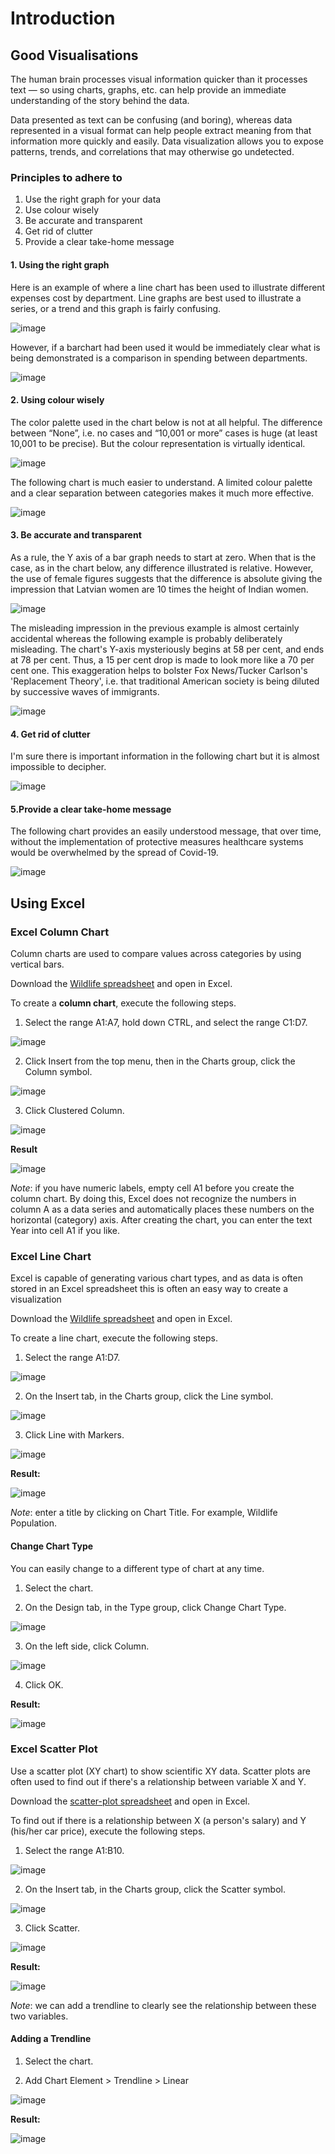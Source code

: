 # Introduction

## Good Visualisations
The human brain processes visual information quicker than it processes text — so using charts, graphs, etc. can help provide an immediate understanding of the story behind the data.

Data presented as text can be confusing (and boring), whereas data represented in a visual format can help people extract meaning from that information more quickly and easily. Data visualization allows you to expose patterns, trends, and correlations that may otherwise go undetected.

### Principles to adhere to

1.  Use the right graph for your data
2.  Use colour wisely
3.  Be accurate and transparent
4.  Get rid of clutter
5.  Provide a clear take-home message


#### 1. Using the right graph

Here is an example of where a line chart has been used to illustrate different expenses cost by department. Line graphs are best used to illustrate a series, or a trend and this graph is fairly confusing.

![image](https://github.com/DCS-training/EffectiveDataVisualisation/blob/main/images/Image1.png)


However, if a barchart had been used it would be immediately clear what is being demonstrated is a comparison in spending between departments.

![image](https://github.com/DCS-training/EffectiveDataVisualisation/blob/main/images/Image2.png)


#### 2. Using colour wisely

The color palette used in the chart below is not at all helpful. The difference between “None”, i.e. no cases and “10,001 or more” cases is huge (at least 10,001 to be precise). But the colour representation is virtually identical.

![image](https://github.com/DCS-training/EffectiveDataVisualisation/blob/main/images/Image3.png)

The following chart is much easier to understand. A limited colour palette and a clear separation between categories makes it much more effective.

![image](https://github.com/DCS-training/EffectiveDataVisualisation/blob/main/images/Image4.png)


#### 3. Be accurate and transparent

As a rule, the Y axis of a bar graph needs to start at zero. When that is the case, as in the chart below, any difference illustrated is relative. However, the use of female figures suggests that the difference is absolute giving the impression that Latvian women are 10 times the height of Indian women.

![image](https://github.com/DCS-training/EffectiveDataVisualisation/blob/main/images/Image5.png)

The misleading impression in the previous example is almost certainly accidental whereas the following example is probably deliberately misleading. The chart's Y-axis mysteriously begins at 58 per cent, and ends at 78 per cent. Thus, a 15 per cent drop is made to look more like a 70 per cent one. This exaggeration helps to bolster Fox News/Tucker Carlson's 'Replacement Theory', i.e. that traditional American society is being diluted by successive waves of immigrants.

![image](https://github.com/DCS-training/EffectiveDataVisualisation/blob/main/images/Image6.png)


#### 4. Get rid of clutter

I'm sure there is important information in the following chart but it is almost impossible to decipher.

![image](https://github.com/DCS-training/EffectiveDataVisualisation/blob/main/images/Image7.png)


#### 5.Provide a clear take-home message

The following chart provides an easily understood message, that over time, without the implementation of protective measures healthcare systems would be overwhelmed by the spread of Covid-19.

![image](https://github.com/DCS-training/EffectiveDataVisualisation/blob/main/images/image8.jpg)


##  Using Excel 

### Excel Column Chart

Column charts are used to compare values across categories by using vertical bars.

Download the [Wildlife spreadsheet](https://github.com/DCS-training/EffectiveDataVisualisation/blob/main/wildlife.xlsx) and open in Excel.

To create a  **column chart**, execute the following steps.

1. Select the range A1:A7, hold down CTRL, and select the range C1:D7.

![image](https://github.com/DCS-training/EffectiveDataVisualisation/blob/main/images/image9.png)

2. Click Insert from the top menu, then in the Charts group, click the Column symbol.

![image](https://github.com/DCS-training/EffectiveDataVisualisation/blob/main/images/image11.png)

3. Click Clustered Column.

![image](https://github.com/DCS-training/EffectiveDataVisualisation/blob/main/images/image12.png)

**Result**

![image](https://github.com/DCS-training/EffectiveDataVisualisation/blob/main/images/image13.png)

*Note*: if you have numeric labels, empty cell A1 before you create the column chart. By doing this, Excel does not recognize the numbers in column A as a data series and automatically places these numbers on the horizontal (category) axis. After creating the chart, you can enter the text Year into cell A1 if you like.


### Excel Line Chart

Excel is capable of generating various chart types, and as data is often stored in an Excel spreadsheet this is often an easy way to create a visualization

Download the [Wildlife spreadsheet](https://github.com/DCS-training/EffectiveDataVisualisation/blob/main/wildlife.xlsx) and open in Excel.

To create a line chart, execute the following steps.

1. Select the range A1:D7.

![image](https://github.com/DCS-training/EffectiveDataVisualisation/blob/main/images/image14.png)

2. On the Insert tab, in the Charts group, click the Line symbol.

![image](https://github.com/DCS-training/EffectiveDataVisualisation/blob/main/images/image15.png)

3. Click Line with Markers.

![image](https://github.com/DCS-training/EffectiveDataVisualisation/blob/main/images/image16.png)

**Result:**

![image](https://github.com/DCS-training/EffectiveDataVisualisation/blob/main/images/image17.png)

*Note*: enter a title by clicking on Chart Title. For example, Wildlife Population.

#### Change Chart Type

You can easily change to a different type of chart at any time.

1. Select the chart.

2. On the Design tab, in the Type group, click Change Chart Type.

![image](https://github.com/DCS-training/EffectiveDataVisualisation/blob/main/images/image18.png)

3. On the left side, click Column.

![image](https://github.com/DCS-training/EffectiveDataVisualisation/blob/main/images/image19.png)

4. Click OK.

**Result:**

![image](https://github.com/DCS-training/EffectiveDataVisualisation/blob/main/images/image20.png)


### Excel Scatter Plot


Use a scatter plot (XY chart) to show scientific XY data. Scatter plots are often used to find out if there's a relationship between variable X and Y.

Download the [scatter-plot spreadsheet](https://github.com/DCS-training/EffectiveDataVisualisation/blob/main/scatter-plot.xlsx) and open in Excel.

To find out if there is a relationship between X (a person's salary) and Y (his/her car price), execute the following steps.

1. Select the range A1:B10.

![image](https://github.com/DCS-training/EffectiveDataVisualisation/blob/main/images/image21.png)

2. On the Insert tab, in the Charts group, click the Scatter symbol.

![image](https://github.com/DCS-training/EffectiveDataVisualisation/blob/main/images/image22.png)

3. Click Scatter.

![image](https://github.com/DCS-training/EffectiveDataVisualisation/blob/main/images/image23.png)

**Result:**

![image](https://github.com/DCS-training/EffectiveDataVisualisation/blob/main/images/image23.jpg)

*Note*: we can add a trendline to clearly see the relationship between these two variables.

#### Adding a Trendline

1. Select the chart.

2. Add Chart Element > Trendline > Linear

![image](https://github.com/DCS-training/EffectiveDataVisualisation/blob/main/images/image25.png)

**Result:**

![image](https://github.com/DCS-training/EffectiveDataVisualisation/blob/main/images/image26.png)
